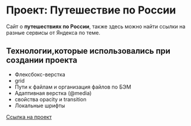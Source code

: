 # Проект: Путешествие по России

Сайт о **путешествиях по России**, также здесь можно найти ссылки на разные сервисы от Яндекса по теме. 

## Технологии,которые использовались при создании проекта
- Флексбокс-верстка
- grid
- Пути к файлам и организация файлов по БЭМ
- Адаптивная верстка (@media)
- свойства opacity и transition
- Локальные шрифты


[Ссылка на проект](https://dobrynyaantonov.github.io/russian-travel/)
